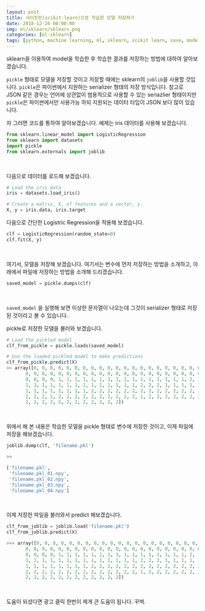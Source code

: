 ```yaml
---
layout: post
title: 사이킷런(scikit-learn)으로 학습한 모델 저장하기 
date: 2018-12-26 00:00:00
img: ml/sklearn/sklearn.png
categories: [ml-sklearn] 
tags: [python, machine learning, ml, sklearn, scikit learn, save, model] # add tag
---
```


sklearn을 이용하여 model을 학습한 후 학습한 결과를 저장하는 방법에 대하여 알아보겠습니다.

`pickle` 형태로 모델을 저장할 것이고 저장할 때에는 sklearn의 `joblib`을 사용할 것입니다.
`pickle`은 파이썬에서 지원하는 serializer 형태의 저장 방식입니다.
참고로 JSON 같은 경우는 언어에 상관없이 범용적으로 사용할 수 있는 seriazlier 형태이지만 `pickle`은 파이썬에서만 사용가능 하되
지원되는 데이터 타입이 JSON 보다 많이 있습니다.

자 그러면 코드를 통하여 알아보겠습니다. 예제는 iris 데이터를 사용해 보겠습니다.

```python
from sklearn.linear_model import LogisticRegression
from sklearn import datasets
import pickle
from sklearn.externals import joblib
```

<br>

다음으로 데이터를 로드해 보겠습니다.

```python
# Load the iris data
iris = datasets.load_iris()

# Create a matrix, X, of features and a vector, y.
X, y = iris.data, iris.target
```

다음으로 간단한 Logistric Regression을 적용해 보겠습니다.

```python
clf = LogisticRegression(random_state=0)
clf.fit(X, y)  
```

<br>

여기서, 모델을 저장해 보겠습니다. 여기서는 변수에 먼저 저장하는 방법을 소개하고, 아래에서 파일에 저장하는 방법을 소개해 드리겠습니다.

```python
saved_model = pickle.dumps(clf)
```

<br>

`saved_model` 을 실행해 보면 이상한 문자열이 나오는데 그것이 serializer 형태로 저장된 것이라고 볼 수 있습니다.

pickle로 저장한 모델을 불러와 보겠습니다.

```python
# Load the pickled model
clf_from_pickle = pickle.loads(saved_model)

# Use the loaded pickled model to make predictions
clf_from_pickle.predict(X)
>> array([0, 0, 0, 0, 0, 0, 0, 0, 0, 0, 0, 0, 0, 0, 0, 0, 0, 0, 0, 0, 0, 0, 0,
       0, 0, 0, 0, 0, 0, 0, 0, 0, 0, 0, 0, 0, 0, 0, 0, 0, 0, 0, 0, 0, 0, 0,
       0, 0, 0, 0, 1, 1, 1, 1, 1, 1, 1, 1, 1, 1, 1, 1, 1, 1, 1, 1, 2, 1, 1,
       1, 2, 1, 1, 1, 1, 1, 1, 1, 1, 1, 1, 1, 1, 2, 2, 2, 1, 1, 1, 1, 1, 1,
       1, 1, 1, 1, 1, 1, 1, 1, 2, 2, 2, 2, 2, 2, 2, 2, 2, 2, 2, 2, 2, 2, 2,
       2, 2, 2, 2, 2, 2, 2, 2, 2, 2, 2, 2, 2, 2, 1, 2, 2, 2, 2, 2, 2, 2, 2,
       2, 2, 2, 2, 2, 2, 2, 2, 2, 2, 2, 2])
```

<br>

위에서 해 본 내용은 학습한 모델을 pickle 형태로 변수에 저장한 것이고, 이제 파일에 저장을 해보겠습니다.

```python
joblib.dump(clf, 'filename.pkl') 

>>

['filename.pkl',
 'filename.pkl_01.npy',
 'filename.pkl_02.npy',
 'filename.pkl_03.npy',
 'filename.pkl_04.npy']

```

<br>

이제 저장한 파일을 불러와서 predict 해보겠습니다.

```python
clf_from_joblib = joblib.load('filename.pkl') 
clf_from_joblib.predict(X)

>>> array([0, 0, 0, 0, 0, 0, 0, 0, 0, 0, 0, 0, 0, 0, 0, 0, 0, 0, 0, 0, 0, 0, 0,
       0, 0, 0, 0, 0, 0, 0, 0, 0, 0, 0, 0, 0, 0, 0, 0, 0, 0, 0, 0, 0, 0, 0,
       0, 0, 0, 0, 1, 1, 1, 1, 1, 1, 1, 1, 1, 1, 1, 1, 1, 1, 1, 1, 2, 1, 1,
       1, 2, 1, 1, 1, 1, 1, 1, 1, 1, 1, 1, 1, 1, 2, 2, 2, 1, 1, 1, 1, 1, 1,
       1, 1, 1, 1, 1, 1, 1, 1, 2, 2, 2, 2, 2, 2, 2, 2, 2, 2, 2, 2, 2, 2, 2,
       2, 2, 2, 2, 2, 2, 2, 2, 2, 2, 2, 2, 2, 2, 1, 2, 2, 2, 2, 2, 2, 2, 2,
       2, 2, 2, 2, 2, 2, 2, 2, 2, 2, 2, 2])

```

<br>

도움이 되셨다면 광고 클릭 한번이 제게 큰 도움이 됩니다. 꾸벅.